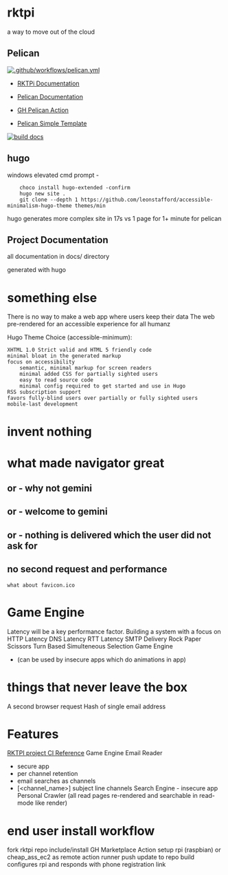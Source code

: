 # rktpi
a way to move out of the cloud

## Pelican
[![.github/workflows/pelican.yml](https://github.com/thetanil/rktpi/actions/workflows/pelican.yml/badge.svg)](https://github.com/thetanil/rktpi/actions/workflows/pelican.yml)

- [RKTPi Documentation](https://thetanil.github.io/rktpi/)

- [Pelican Documentation](https://docs.getpelican.com/en/latest/)
- [GH Pelican Action](https://github.com/nelsonjchen/pelican-action-demo)
- [Pelican Simple Template](https://github.com/getpelican/pelican/tree/master/pelican/themes/simple/templates)


[![build docs](https://github.com/thetanil/rktpi/actions/workflows/hugo.yml/badge.svg)](https://github.com/thetanil/rktpi/actions/workflows/hugo.yml)


## hugo

windows elevated cmd prompt - 

        choco install hugo-extended -confirm
        hugo new site .
        git clone --depth 1 https://github.com/leonstafford/accessible-minimalism-hugo-theme themes/min


hugo generates more complex site in 17s vs 1 page for 1+ minute for pelican 

## Project Documentation

all documentation in docs/ directory

generated with hugo 

# something else

There is no way to make a web app where users keep their data
The web pre-rendered for an accessible experience for all humanz

Hugo Theme Choice (accessible-minimum):     

    XHTML 1.0 Strict valid and HTML 5 friendly code
    minimal bloat in the generated markup
    focus on accessibility
        semantic, minimal markup for screen readers
        minimal added CSS for partially sighted users
        easy to read source code
        minimal config required to get started and use in Hugo
    RSS subscription support
    favors fully-blind users over partially or fully sighted users
    mobile-last development

# invent nothing

# what made navigator great
## or - why not gemini
## or - welcome to gemini
## or - nothing is delivered which the user did not ask for
## no second request and performance
    what about favicon.ico


# Game Engine

Latency will be a key performance factor.
Building a system with a focus on 
HTTP Latency
DNS Latency
RTT Latency
SMTP Delivery
Rock Paper Scissors Turn Based Simulteneous Selection Game Engine
- (can be used by insecure apps which do animations in app)


# things that never leave the box
A second browser request
Hash of single email address

# Features

[RKTPI project CI Reference](https://github.com/freqtrade/freqtrade/blob/stable/.github/workflows/ci.yml)
Game Engine
Email Reader
- secure app
- per channel retention
- email searches as channels
- [<channel_name>] subject line channels
Search Engine - insecure app
Personal Crawler (all read pages re-rendered and searchable in read-mode like render)


# end user install workflow

fork rktpi repo
include/install GH Marketplace Action
setup rpi (raspbian) or cheap_ass_ec2 as remote action runner
push update to repo
build configures rpi and responds with phone registration link

